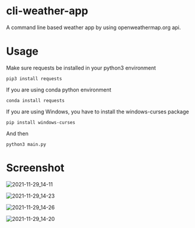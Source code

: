 # cli-weather-app

A command line based weather app by using openweathermap.org api.

# Usage

Make sure requests be installed in your python3 environment

```pip3 install requests```

If you are using conda python environment

```conda install requests```

If you are using Windows, you have to install the windows-curses package

```pip install windows-curses```

And then

```python3 main.py```

# Screenshot

![2021-11-29_14-11](https://user-images.githubusercontent.com/18359157/143875944-ed76f7fc-fb42-4f0d-a7d9-8f31cecc90cf.jpg)

![2021-11-29_14-23](https://user-images.githubusercontent.com/18359157/143876169-59dda070-4bde-4c22-9e66-d455a39ae682.jpg)

![2021-11-29_14-26](https://user-images.githubusercontent.com/18359157/143876173-39f60bf7-ec03-4598-8a80-c769696b53d3.jpg)

![2021-11-29_14-20](https://user-images.githubusercontent.com/18359157/143876237-d5ba309b-bede-47b0-a5fe-b2ea19d3826a.jpg)
